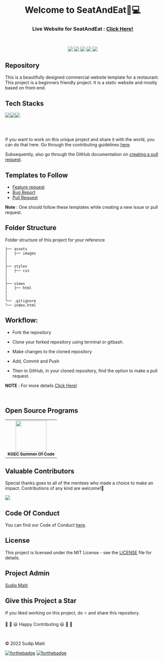 
<div align="center">
  <h1>Welcome to SeatAndEat👋💻</h1>
  <h3>Live Website for SeatAndEat : <a href="#">Click Here!</a></h3>
</div>

<br>

<p align="center">
<a href="https://github.com/DSCKGEC"><img src="https://img.shields.io/badge/PRs-welcome-brightgreen.svg?style=flat&logo=github"></a> 
<a href="https://github.com/DSCKGEC"><img src="https://img.shields.io/badge/Open%20Source-%F0%9F%A4%8D-Green"></a> 
<a href="https://github.com/DSCKGEC"><img src="https://img.shields.io/static/v1.svg?label=Contributions&message=Welcome&color=0059b3&style=flat-square"></a>
<a href="https://github.com/DSCKGEC/SeatAndEat/graphs/contributors"><img src="https://img.shields.io/github/contributors-anon/soujo/codeaon"></a>
<a href="https://github.com/DSCKGEC"><img src="https://img.shields.io/maintenance/yes/2022"></a>
</p> 


##  Repository

This is a beautifully designed commercial website template for a restaurant.
This project is a beginners friendly project. It is a static website and mostly based on front-end.





##  Tech Stacks

<img src="https://img.shields.io/badge/HTML5-E34F26?style=for-the-badge&logo=html5&logoColor=white"><img src="https://img.shields.io/badge/CSS3-1572B6?style=for-the-badge&logo=css3&logoColor=white"><img src="https://img.shields.io/badge/JavaScript-323330?style=for-the-badge&logo=javascript&logoColor=F7DF1E">

<br>
  
<!-- need to recheck about the note heading -->
<br>


If you want to work on this unique project and share it with the world, you can do that here. 
Go through the contributing guidelines [here](https://github.com/DSCKGEC/SeatAndEat/blob/main/contributing.md).

Subsequently, also go through the GitHub documentation on [creating a pull request](https://help.github.com/en/github/collaborating-with-issues-and-pull-requests/creating-a-pull-request).



##  Templates to Follow

- [Feature request](https://github.com/DSCKGEC/SeatAndEat/blob/main/.github/ISSUE_TEMPLATE/feature_request.md)
- [Bug Report](https://github.com/DSCKGEC/SeatAndEat/blob/main/.github/ISSUE_TEMPLATE/bug_report.md)
- [Pull Request](https://github.com/DSCKGEC/SeatAndEat/blob/main/.github/PULL_REQUEST_TEMPLATE.md)

**Note** : One should follow these templates while creating a new issue or pull request.



## Folder Structure 

Folder structure of this project for your reference 

```
├── assets
│   ├── images
│   
│   
├── styles
│   ├── css
│   
│   
├── views
│   ├── html
|   
|
└── .gitignore
└── index.html
```

##  Workflow:

- Fork the repository

- Clone your forked repository using terminal or gitbash.

- Make changes to the cloned repository

- Add, Commit and Push

- Then in GitHub, in your cloned repository, find the option to make a pull request. 

**NOTE** : For more details <a href="https://github.com/DSCKGEC/SeatAndEat/blob/main/contributing.md">Click Here!</a>



<br>

## Open Source Programs
<table>
<tr>
 <td align="center">
<a href="#"><img src="" width=100px height=100px /><br /><sub><b>KGEC Summer Of Code</b></sub></a>
 </td>
</tr>
</table>


##  Valuable Contributors
Special thanks goes to all of the mentees who made a choice to make an impact. Contributions of any kind are welcome!🚀 

<!-- ALL-CONTRIBUTORS-LIST:START - Do not remove or modify this section -->
<!-- prettier-ignore-start -->
<!-- markdownlint-disable -->

<a href="https://github.com/DSCKGEC/SeatAndEat/graphs/contributors">
  <img src="https://contrib.rocks/image?repo=DSCKGEC/SeatAndEat" />
</a>

<!-- markdownlint-enable -->
<!-- prettier-ignore-end -->
<!-- ALL-CONTRIBUTORS-LIST:END -->


##  Code Of Conduct

You can find our Code of Conduct [here](https://github.com/DSCKGEC/SeatAndEat/blob/main/code_of_conduct.md).


##  License

This project is licensed under the MIT License - see the [LICENSE](https://github.com/DSCKGEC/SeatAndEat/blob/main/LICENSE) file for details.


##  Project Admin

<a href="https://github.com/sudip-101">Sudip Maiti</a>
<br>

##  Give this Project a Star

If you liked working on this project, do ⭐ and share this repository.

🎉 🎊 😃 Happy Contributing 😃 🎊 🎉
<br>


<br>

<!-- should be changed???? -->
© 2022 Sudip Maiti


[![forthebadge](https://forthebadge.com/images/badges/built-with-love.svg)](https://forthebadge.com) [![forthebadge](https://forthebadge.com/images/badges/built-by-developers.svg)](https://forthebadge.com) 
